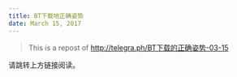 ```yaml
---
title: BT下载地正确姿势
date: March 15, 2017
---
```


> This is a repost of <http://telegra.ph/BT下载的正确姿势-03-15>
>

<!--more-->

请跳转上方链接阅读。